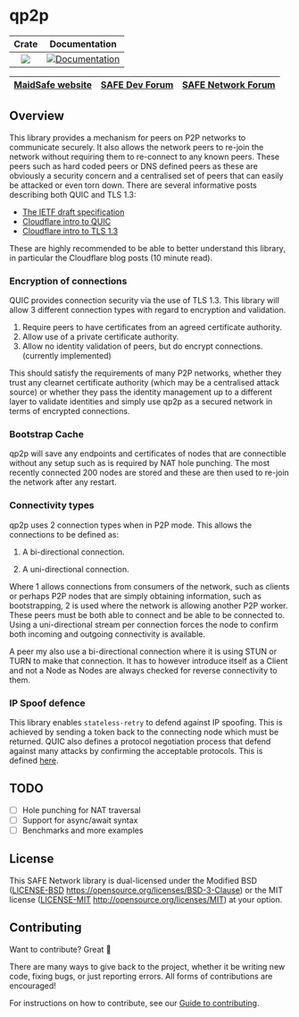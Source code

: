 # qp2p

|Crate|Documentation|
|:---:|:-----------:|
|[![](http://meritbadge.herokuapp.com/qp2p)](https://crates.io/crates/qp2p)|[![Documentation](https://docs.rs/qp2p/badge.svg)](https://docs.rs/qp2p)|

| [MaidSafe website](https://maidsafe.net) | [SAFE Dev Forum](https://forum.safedev.org) | [SAFE Network Forum](https://safenetforum.org) |
|:-------------------------------------:|:---------------------------------------:|:------------------------------------------:|

## Overview

This library provides a mechanism for peers on P2P networks to communicate
securely. It also allows the network peers to re-join the network without
requiring them to re-connect to any known peers. These peers such as hard coded
peers or DNS defined peers as these are obviously a security concern and
a centralised set of peers that can easily be attacked or even torn down. There
are several informative posts describing both QUIC and TLS 1.3:

- [The IETF draft specification](https://tools.ietf.org/html/draft-ietf-quic-transport-20#section-6)
- [Cloudflare intro to QUIC](https://blog.cloudflare.com/the-road-to-quic/)
- [Cloudflare intro to TLS 1.3](https://www.cloudflare.com/learning-resources/tls-1-3/)

These are highly recommended to be able to better understand this library, in
particular the Cloudflare blog posts (10 minute read).

### Encryption of connections

QUIC provides connection security via the use of TLS 1.3. This library will allow 3 different connection types with regard to encryption and validation.

1. Require peers to have certificates from an agreed certificate authority.
1. Allow use of a private certificate authority.
1. Allow no identity validation of peers, but do encrypt connections. (currently implemented)

This should satisfy the requirements of many P2P networks, whether they trust any clearnet certificate authority (which may be a centralised attack source) or whether they pass the identity management up to a different layer to validate identities and simply use qp2p as a secured network in terms of encrypted connections.

### Bootstrap Cache

qp2p will save any endpoints and certificates of nodes that are connectible without any setup such as is required by NAT hole punching. The most recently connected 200 nodes are stored and these are then used to re-join the network after any restart.

### Connectivity types

qp2p uses 2 connection types when in P2P mode. This allows the connections to be defined as:

1. A bi-directional connection.

1. A uni-directional connection.

Where 1 allows connections from consumers of the network, such as clients or
perhaps P2P nodes that are simply obtaining information, such as bootstrapping,
2 is used where the network is allowing another P2P worker. These peers must be
both able to connect and be able to be connected to. Using a uni-directional
stream per connection forces the node to confirm both incoming and outgoing
connectivity is available.

A peer my also use a bi-directional connection where it is using STUN or TURN
to make that connection. It has to however introduce itself as a Client and
not a Node as Nodes are always checked for reverse connectivity to them.

### IP Spoof defence

This library enables `stateless-retry` to defend against IP spoofing. This is
achieved by sending a token back to the connecting node which must be returned.
QUIC also defines a protocol negotiation process that defend against many
attacks by confirming the acceptable protocols. This is defined
[here](https://tools.ietf.org/html/draft-ietf-quic-transport-03#section-7.1).

## TODO

- [ ] Hole punching for NAT traversal
- [ ] Support for async/await syntax
- [ ] Benchmarks and more examples

## License

This SAFE Network library is dual-licensed under the Modified BSD ([LICENSE-BSD](LICENSE-BSD) https://opensource.org/licenses/BSD-3-Clause) or the MIT license ([LICENSE-MIT](LICENSE-MIT) http://opensource.org/licenses/MIT) at your option.

## Contributing

Want to contribute? Great :tada:

There are many ways to give back to the project, whether it be writing new code, fixing bugs, or just reporting errors. All forms of contributions are encouraged!

For instructions on how to contribute, see our [Guide to contributing](https://github.com/maidsafe/QA/blob/master/CONTRIBUTING.md).
